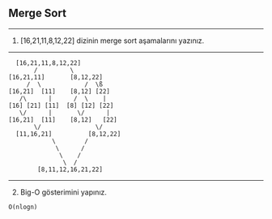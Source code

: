 ## Merge Sort 
---
1. [16,21,11,8,12,22] dizinin merge sort aşamalarını yazınız.
--- 
```
  [16,21,11,8,12,22]
       /         \
[16,21,11]       [8,12,22]
     /  \            /  \ß
[16,21]  [11]    [8,12] [22] 
   /\      |      /  \    |
[16] [21] [11]  [8] [12] [22] 
   \/      |       \/      |
[16,21]  [11]    [8,12]   [22]
       \/               \/
  [11,16,21]          [8,12,22]
            \        /
             \      /
              \    /
               \  /
        [8,11,12,16,21,22]
```
--- 
2. Big-O gösterimini yapınız.
```
O(nlogn)
```